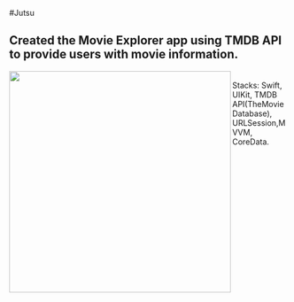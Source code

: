 #Jutsu
## Created the Movie Explorer app using TMDB API to provide users with movie information.

 <img align="left" width="400" src="https://github.com/a1410453/Netflix-clone/assets/58412297/6d39dfb9-cbc9-4999-8b47-2c7d607589c4">


 <br>
Stacks: Swift, UIKit, TMDB API(TheMovieDatabase), URLSession,MVVM, CoreData.
